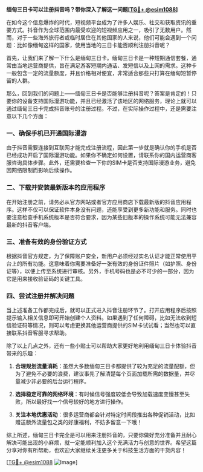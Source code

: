 **缅甸三日卡可以注册抖音吗？带你深入了解这一问题[[TG💪+ @esim1088](https://t.me/s/esim1088)]**

在如今这个信息爆炸的时代，短视频平台成为了许多人娱乐、社交和获取资讯的重要方式。抖音作为全球范围内最受欢迎的短视频应用之一，吸引了无数用户。然而，对于一些海外旅行者或临时居住在其他国家的人来说，他们可能会遇到一个问题：比如像缅甸这样的国家，使用当地的三日卡能否顺利注册抖音呢？

首先，让我们来了解一下什么是缅甸三日卡。缅甸三日卡是一种短期通信套餐，通常由当地运营商提供，旨在满足游客短期内通话、发短信以及上网的需求。这种卡一般包含一定的流量额度，并且价格相对便宜，非常适合那些只打算在缅甸短暂停留的人群。

那么，回到我们的问题上——缅甸三日卡是否能够注册抖音呢？答案是肯定的！只要你的设备支持国际漫游功能，并且已经激活了该地区的网络服务，理论上就可以通过缅甸三日卡完成抖音账号的注册过程。不过，在实际操作过程中，还是需要注意以下几个方面：

### 一、确保手机已开通国际漫游

由于抖音需要连接到互联网才能完成注册流程，因此第一步就是确认你的手机是否已经成功开启了国际漫游功能。如果你不确定如何设置，请联系你的国内运营商客服咨询具体步骤。此外，还需要检查一下你的SIM卡是否支持国际漫游业务，避免因网络限制而影响后续操作。

### 二、下载并安装最新版本的应用程序

在开始注册之前，请务必从官方网站或者官方应用商店下载最新版的抖音应用程序。这样不仅可以保证软件本身没有问题，还能享受到更多新功能和服务。同时也要注意检查手机系统版本是否符合要求，因为某些旧版本的操作系统可能无法兼容最新的抖音客户端。

### 三、准备有效的身份验证方式

根据抖音官方规定，为了保障账户安全，新用户必须经过实名认证才能正常使用平台上的所有功能。这意味着你需要准备好一张有效的身份证件照片（如护照、身份证等），以便上传至系统进行审核。另外，手机号码也是必不可少的一部分，因为它是用来接收验证码的关键工具。

### 四、尝试注册并解决问题

当上述准备工作都完成后，就可以正式进入抖音注册环节了。打开应用程序后按照提示输入相关信息即可开始创建个人资料。如果遇到了任何障碍，比如无法收到短信验证码等情况，则可以考虑更换其他运营商提供的SIM卡试试看；当然也可以直接联系抖音客服寻求帮助。

除了以上几点之外，还有一些小贴士可以帮助大家更好地利用缅甸三日卡体验抖音带来的乐趣：

1. **合理规划流量消耗**：虽然大多数缅甸三日卡都提供了较为充足的流量配额，但为了避免不必要的浪费，建议事先了解清楚每个页面加载所需的数据量，并尽量减少非必要的后台运行程序。
   
2. **选择稳定可靠的网络环境**：有时候信号强度较低会导致加载速度变慢甚至失败，所以最好找一个信号较好的地方进行操作。
   
3. **关注本地优惠活动**：很多运营商都会针对特定时间段推出各种促销活动，比如赠送额外流量包之类的好康福利，不妨多留意一下哦！

综上所述，缅甸三日卡完全是可以用来注册抖音的，只要你做好充分准备并且耐心解决可能出现的小麻烦，就一定能顺利加入这个充满活力与创意的世界。希望这篇分享对你有所帮助，也欢迎大家继续关注更多关于科技生活方面的干货内容！

[[TG💪+ @esim1088](https://t.me/s/esim1088) ![Image](https://i.postimg.cc/4NQfJmqS/Snipaste-2025-05-13-00-14-12.png)]